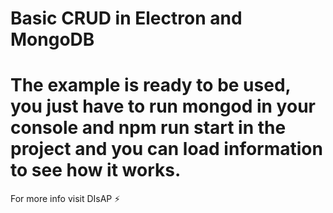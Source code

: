 # Basic CRUD in Electron and MongoDB

The example is ready to be used, you just have to run mongod in your console and npm run start in the project and you can load information to see how it works.
============================================================
For more info visit DIsAP ⚡️
